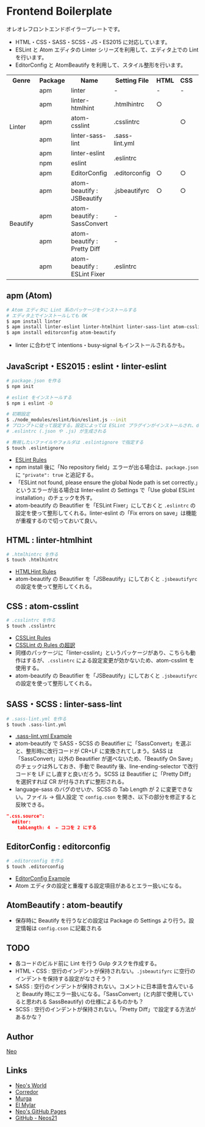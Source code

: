 # Frontend Boilerplate

オレオレフロントエンドボイラープレートです。

- HTML・CSS・SASS・SCSS・JS・ES2015 に対応しています。
- ESLint と Atom エディタの Linter シリーズを利用して、エディタ上での Lint を行います。
- EditorConfig と AtomBeautify を利用して、スタイル整形を行います。

<table>
  <tr>
    <th>Genre</th>
    <th>Package</th>
    <th>Name</th>
    <th>Setting File<br></th>
    <th>HTML<br></th>
    <th>CSS</th>
    <th>SASS</th>
    <th>SCSS</th>
    <th>JS</th>
    <th>ES2015</th>
  </tr>
  <tr>
    <td rowspan="6">Linter</td>
    <td>apm</td>
    <td>linter<br></td>
    <td>-</td>
    <td>-</td>
    <td>-</td>
    <td>-</td>
    <td>-</td>
    <td>-</td>
    <td>-</td>
  </tr>
  <tr>
    <td>apm</td>
    <td>linter-htmlhint</td>
    <td>.htmlhintrc</td>
    <td>○<br></td>
    <td><br></td>
    <td></td>
    <td></td>
    <td></td>
    <td></td>
  </tr>
  <tr>
    <td>apm</td>
    <td>atom-csslint<br></td>
    <td>.csslintrc</td>
    <td></td>
    <td>○</td>
    <td></td>
    <td></td>
    <td></td>
    <td></td>
  </tr>
  <tr>
    <td>apm</td>
    <td>linter-sass-lint</td>
    <td>.sass-lint.yml</td>
    <td></td>
    <td></td>
    <td>○</td>
    <td>○</td>
    <td></td>
    <td></td>
  </tr>
  <tr>
    <td>apm</td>
    <td>linter-eslint</td>
    <td rowspan="2">.eslintrc</td>
    <td></td>
    <td></td>
    <td></td>
    <td></td>
    <td>○</td>
    <td>○</td>
  </tr>
  <tr>
    <td>npm</td>
    <td>eslint<br></td>
    <td></td>
    <td></td>
    <td></td>
    <td></td>
    <td>○</td>
    <td>○</td>
  </tr>
  <tr>
    <td rowspan="5">Beautify</td>
    <td>apm</td>
    <td>EditorConfig</td>
    <td>.editorconfig</td>
    <td>○</td>
    <td>○</td>
    <td>○</td>
    <td>○</td>
    <td>○</td>
    <td>○</td>
  </tr>
  <tr>
    <td>apm</td>
    <td>atom-beautify : JSBeautify<br></td>
    <td>.jsbeautifyrc</td>
    <td>○</td>
    <td>○</td>
    <td></td>
    <td></td>
    <td></td>
    <td></td>
  </tr>
  <tr>
    <td>apm</td>
    <td>atom-beautify : SassConvert<br></td>
    <td>-<br></td>
    <td></td>
    <td></td>
    <td>○</td>
    <td><br></td>
    <td></td>
    <td></td>
  </tr>
  <tr>
    <td>apm</td>
    <td>atom-beautify : Pretty Diff</td>
    <td>-<br></td>
    <td></td>
    <td></td>
    <td></td>
    <td>○</td>
    <td></td>
    <td></td>
  </tr>
  <tr>
    <td>apm</td>
    <td>atom-beautify : ESLint Fixer<br></td>
    <td>.eslintrc</td>
    <td></td>
    <td></td>
    <td></td>
    <td></td>
    <td>○</td>
    <td>○</td>
  </tr>
</table>


## apm (Atom)

```sh
# Atom エディタに Lint 系のパッケージをインストールする
# エディタ上でインストールしても OK
$ apm install linter
$ apm install linter-eslint linter-htmlhint linter-sass-lint atom-csslint
$ apm install editorconfig atom-beautify
```

- linter に合わせて intentions・busy-signal もインストールされるかも。


## JavaScript・ES2015 : eslint・linter-eslint

```sh
# package.json を作る
$ npm init

# eslint をインストールする
$ npm i eslint -D

# 初期設定
$ ./node_modules/eslint/bin/eslint.js --init
# プロンプトに従って設定する。設定によっては ESLint プラグインがインストールされ、devDependencies に自動追記される
# .eslintrc (.json や .js) が生成される

# 無視したいファイルやフォルダは .eslintignore で指定する
$ touch .eslintignore
```

- [ESLint Rules](http://eslint.org/docs/rules/)
- npm install 後に「No repository field」エラーが出る場合は、`package.json` に `"private": true` と追記する。
- 「ESLint not found, please ensure the global Node path is set correctly.」というエラーが出る場合は linter-eslint の Settings で「Use global ESLint installation」のチェックを外す。
- atom-beautify の Beautifier を「ESLint Fixer」にしておくと `.eslintrc` の設定を使って整形してくれる。linter-eslint の「Fix errors on save」は機能が重複するので切っておいて良い。


## HTML : linter-htmlhint

```sh
# .htmlhintrc を作る
$ touch .htmlhintrc
```

- [HTMLHint Rules](https://github.com/yaniswang/HTMLHint/wiki/Rules)
- atom-beautify の Beautifier を「JSBeautify」にしておくと `.jsbeautifyrc` の設定を使って整形してくれる。


## CSS : atom-csslint

```sh
# .csslintrc を作る
$ touch .csslintrc
```

- [CSSLint Rules](https://github.com/CSSLint/csslint/wiki/rules)
- [CSSLint の Rules の超訳](https://gist.github.com/hail2u/1303613)
- 同様のパッケージに「linter-csslint」というパッケージがあり、こちらも動作はするが、`.csslintrc` による設定変更が効かないため、atom-csslint を使用する。
- atom-beautify の Beautifier を「JSBeautify」にしておくと `.jsbeautifyrc` の設定を使って整形してくれる。


## SASS・SCSS : linter-sass-lint

```sh
# .sass-lint.yml を作る
$ touch .sass-lint.yml
```

- [.sass-lint.yml Example](https://github.com/sasstools/sass-lint/blob/master/lib/config/sass-lint.yml)
- atom-beautify で SASS・SCSS の Beautifier に「SassConvert」を選ぶと、整形時に改行コードが CR+LF に変換されてしまう。SASS は「SassConvert」以外の Beautifier が選べないため、「Beautify On Save」のチェックは外しておき、手動で Beautify 後、line-ending-selector で改行コードを LF にし直すと良いだろう。SCSS は Beautifier に「Pretty Diff」を選択すれば CR が付与されずに整形される。
- language-sass のバグのせいか、SCSS の Tab Length が 2 に変更できない。ファイル → 個人設定 で `config.cson` を開き、以下の部分を修正すると反映できる。

```json
".css.source":
  editor:
    tabLength: 4  ← ココを 2 にする
```


## EditorConfig : editorconfig

```sh
# .editorconfig を作る
$ touch .editorconfig
```

- [EditorConfig Example](http://editorconfig.org/#example-file)
- Atom エディタの設定と重複する設定項目があるとエラー扱いになる。


## AtomBeautify : atom-beautify

- 保存時に Beautify を行うなどの設定は Package の Settings より行う。設定情報は `config.cson` に記載される


## TODO

- 各コードのビルド前に Lint を行う Gulp タスクを作成する。
- HTML・CSS : 空行のインデントが保持されない。`.jsbeautifyrc` に空行のインデントを保持する設定がなさそう？
- SASS : 空行のインデントが保持されない。コメントに日本語を含んでいると Beautify 時にエラー扱いになる。「SassConvert」(と内部で使用していると思われる SassBeautify) の仕様によるものかも？
- SCSS : 空行のインデントが保持されない。「Pretty Diff」で設定する方法があるかな？


## Author

[Neo](http://neo.s21.xrea.com/)


## Links

- [Neo's World](http://neo.s21.xrea.com/)
- [Corredor](https://neos21.hatenablog.com/)
- [Murga](https://neos21.hatenablog.jp/)
- [El Mylar](https://neos21.hateblo.jp/)
- [Neo's GitHub Pages](https://neos21.github.io/)
- [GitHub - Neos21](https://github.com/Neos21/)
